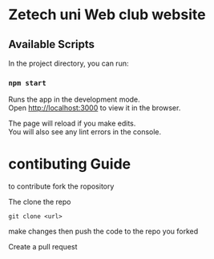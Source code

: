 # Zetech uni Web club website

## Available Scripts

In the project directory, you can run:

### `npm start`

Runs the app in the development mode.\
Open [http://localhost:3000](http://localhost:3000) to view it in the browser.

The page will reload if you make edits.\
You will also see any lint errors in the console.

# contibuting Guide
to contribute fork the ropository

The clone the repo
```#!/bin/bash 
git clone <url>
```

make changes then push the code to the repo you forked

Create a pull request
